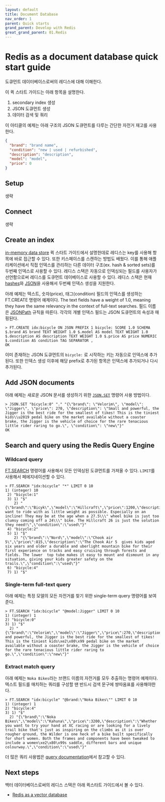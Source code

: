 ```yaml
---
layout: default
title: Document Database
nav_order: 1
parent: Quick starts
grand_parent: Develop with Redis
great_grand_parent: 01.Redis
---
```


# Redis as a document database quick start guide

도큐먼트 데이터베이스로써의 레디스에 대해 이해한다.

이 퀵 스타트 가이드는 아래 항목을 설명한다.

1. secondary index 생성
1. JSON 도큐먼트 생성
1. 데이터 검색 및 쿼리

이 아티클의 예제는 아래 구조의 JSON 도큐먼트를 다루는 간단한 자전거 재고를 사용한다.

```json
{
  "brand": "brand name",
  "condition": "new | used | refurbished",
  "description": "description",
  "model": "model",
  "price": 0
}
```

## Setup

생략

## Connect

생략

## Create an index

[in-memory data store](https://redis.io/docs/latest/develop/get-started/data-store/) 퀵 스타트 가이드에서 설명한데로 레디스는 key를 사용해 항목에 바로 접근할 수 있다. 또한 키스페이스를 스캔하는 방법도 배웠다. 이를 통해 애플리케이션에서 직접 인덱스를 관리하는 다른 데이터 구조(ex. hash & sorted sets)를 두번째 인덱스로 사용할 수 있다. 레디스 스택은 자동으로 인덱싱되는 필드를 사용자가 선언함으로써 레디스를 도큐먼트 데이베이스로 사용할 수 있다. 레디스 스택은 현재 [hashes](https://redis.io/docs/latest/develop/data-types/hashes/)와 [JSON](https://redis.io/docs/latest/develop/get-started/document-database/#:~:text=hashes%20and%20JSON-,documents,-.)을 사용해서 두번째 인덱스 생성을 지원한다.

아래 예제는 텍스트, 숫자(price), 태그(condition) 필드의 인덱스를 생성하는 FT.CREATE 명령어 예제이다. The text fields have a weight of 1.0, meaning they have the same relevancy in the context of full-text searches. 필드 이름은 [JSONPath](https://redis.io/docs/latest/develop/get-started/document-database/#:~:text=names%20follow%20the-,JSONPath,-notion.%20Each%20such) 규칙을 따른다. 각각의 개별 인덱스 필드는 JSON 도큐먼트의 속성과 매핑된다.

```
> FT.CREATE idx:bicycle ON JSON PREFIX 1 bicycle: SCORE 1.0 SCHEMA $.brand AS brand TEXT WEIGHT 1.0 $.model AS model TEXT WEIGHT 1.0 $.description AS description TEXT WEIGHT 1.0 $.price AS price NUMERIC $.condition AS condition TAG SEPARATOR ,
OK
```

이미 존재하는 JSON 도큐먼트의 `bicycle:` 로 시작하는 키는 자동으로 인덱스에 추가된다. 또한 인덱스 생성 이후에 해당 prefix로 추가된 항목은 인덱스에 추가되거나 다시 추가된다.

## Add JSON documents

아래 예제는 새로운 JSON 문서를 생성하기 위한 [`JSON.SET`](https://redis.io/docs/latest/develop/get-started/document-database/#:~:text=to%20use%20the-,JSON.SET,-command%20to%20create) 명령어 사용 방법이다.

```
> JSON.SET "bicycle:0" "." "{\"brand\": \"Velorim\", \"model\": \"Jigger\", \"price\": 270, \"description\": \"Small and powerful, the Jigger is the best ride for the smallest of tikes! This is the tiniest kids\\u2019 pedal bike on the market available without a coaster brake, the Jigger is the vehicle of choice for the rare tenacious little rider raring to go.\", \"condition\": \"new\"}"
OK
```

## Search and query using the Redis Query Engine

### Wildcard query

[FT.SEARCH](https://redis.io/docs/latest/develop/get-started/document-database/#:~:text=documents%20using%20the-,FT.SEARCH,-command.%20Note%20the) 명령어를 사용해서 모든 인덱싱된 도큐먼트를 가져올 수 있다. `LIMIT`를 사용해서 페에지네이션할 수 있다.

```
> FT.SEARCH "idx:bicycle" "*" LIMIT 0 10
1) (integer) 10
 2) "bicycle:1"
 3) 1) "$"
    2) "{\"brand\":\"Bicyk\",\"model\":\"Hillcraft\",\"price\":1200,\"description\":\"Kids want to ride with as little weight as possible. Especially on an incline! They may be at the age when a 27.5\\\" wheel bike is just too clumsy coming off a 24\\\" bike. The Hillcraft 26 is just the solution they need!\",\"condition\":\"used\"}"
 4) "bicycle:2"
 5) 1) "$"
    2) "{\"brand\":\"Nord\",\"model\":\"Chook air 5\",\"price\":815,\"description\":\"The Chook Air 5  gives kids aged six years and older a durable and uberlight mountain bike for their first experience on tracks and easy cruising through forests and fields. The lower  top tube makes it easy to mount and dismount in any situation, giving your kids greater safety on the trails.\",\"condition\":\"used\"}"
 6) "bicycle:4"
 7) 1) "$"
 ```

 ### Single-term full-text query

 아래 예제는 특정 모델의 모든 자전거를 찾기 위한 single-term query 명령어를 보여준다.

 ```
> FT.SEARCH "idx:bicycle" "@model:Jigger" LIMIT 0 10
1) (integer) 1
2) "bicycle:0"
3) 1) "$"
   2) "{\"brand\":\"Velorim\",\"model\":\"Jigger\",\"price\":270,\"description\":\"Small and powerful, the Jigger is the best ride for the smallest of tikes! This is the tiniest kids\xe2\x80\x99 pedal bike on the market available without a coaster brake, the Jigger is the vehicle of choice for the rare tenacious little rider raring to go.\",\"condition\":\"new\"}"
 ```

 ### Extract match query

 아래 예제는 `Noka Bikes`라는 브랜드 이름의 자전거를 모두 추출하는 명령어 예제이다. 텍스트 필드를 매치하는 쿼리를 구성할 땐 반드시 검색 문구에 쌍따옴표를 사용해야한다.

 ```
 > FT.SEARCH "idx:bicycle" "@brand:\"Noka Bikes\"" LIMIT 0 10
1) (integer) 1
2) "bicycle:4"
3) 1) "$"
   2) "{\"brand\":\"Noka Bikes\",\"model\":\"Kahuna\",\"price\":3200,\"description\":\"Whether you want to try your hand at XC racing or are looking for a lively trail bike that's just as inspiring on the climbs as it is over rougher ground, the Wilder is one heck of a bike built specifically for short women. Both the frames and components have been tweaked to include a women\xe2\x80\x99s saddle, different bars and unique colourway.\",\"condition\":\"used\"}"
```

더 많은 쿼리 사용법은 [query documentation](https://redis.io/docs/latest/develop/get-started/document-database/#:~:text=Please%20see%20the-,query%20documentation,-to%20learn%20how)에서 참고할 수 있다.

## Next steps

백터 데이터베이스로써의 레디스 스택은 아래 퀵스타트 가이드에서 볼 수 있다.

* [Redis as a vector database](https://redis.io/docs/latest/develop/get-started/document-database/#:~:text=Redis%20as%20a%20vector%20database)